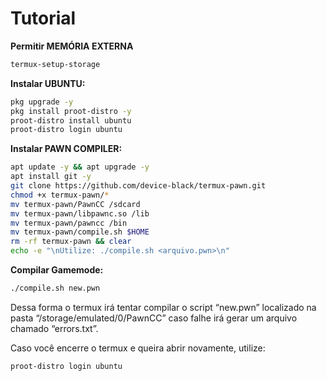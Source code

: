 # Tutorial
<b>Permitir MEMÓRIA EXTERNA</b>
```sh
termux-setup-storage
```

<b>Instalar UBUNTU:</b>
```bash
pkg upgrade -y
pkg install proot-distro -y
proot-distro install ubuntu
proot-distro login ubuntu
```

<b>Instalar PAWN COMPILER:</b>
```bash
apt update -y && apt upgrade -y
apt install git -y
git clone https://github.com/device-black/termux-pawn.git
chmod +x termux-pawn/*
mv termux-pawn/PawnCC /sdcard
mv termux-pawn/libpawnc.so /lib
mv termux-pawn/pawncc /bin
mv termux-pawn/compile.sh $HOME
rm -rf termux-pawn && clear
echo -e "\nUtilize: ./compile.sh <arquivo.pwn>\n"
```

<b>Compilar Gamemode:</b>
```bash
./compile.sh new.pwn
```
Dessa forma o termux irá tentar compilar o script “new.pwn” localizado na pasta “/storage/emulated/0/PawnCC”
caso falhe irá gerar um arquivo chamado “errors.txt”.

Caso você encerre o termux e queira abrir novamente, utilize: 
```sh
proot-distro login ubuntu
```

